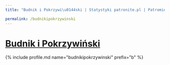 ```yaml
---
title: "Budnik i Pokrzywi\u0144ski | Statystyki patronite.pl | Patromierz"

permalink: /budnikipokrzywinski
---
```


# [Budnik i Pokrzywiński](https://patronite.pl/budnikipokrzywinski)

{% include profile.md name="budnikipokrzywinski" prefix="b" %}
